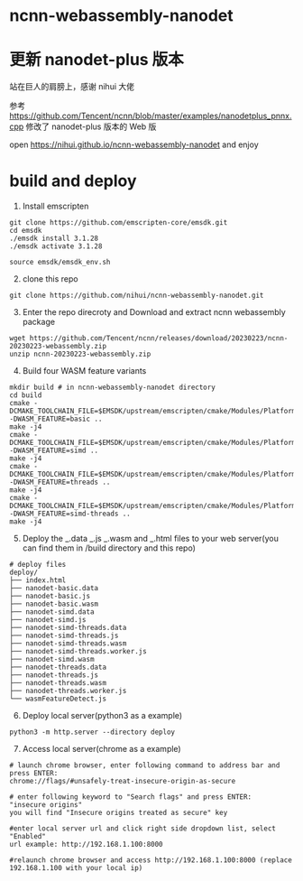 # ncnn-webassembly-nanodet

# 更新 nanodet-plus 版本

站在巨人的肩膀上，感谢 nihui 大佬

参考 https://github.com/Tencent/ncnn/blob/master/examples/nanodetplus_pnnx.cpp 修改了 nanodet-plus 版本的 Web 版

open https://nihui.github.io/ncnn-webassembly-nanodet and enjoy

# build and deploy

1. Install emscripten

```shell
git clone https://github.com/emscripten-core/emsdk.git
cd emsdk
./emsdk install 3.1.28
./emsdk activate 3.1.28

source emsdk/emsdk_env.sh
```

2. clone this repo
   
```shell
git clone https://github.com/nihui/ncnn-webassembly-nanodet.git
```

3. Enter the repo direcroty and Download and extract ncnn webassembly package

```shell
wget https://github.com/Tencent/ncnn/releases/download/20230223/ncnn-20230223-webassembly.zip
unzip ncnn-20230223-webassembly.zip
```

4. Build four WASM feature variants

```shell
mkdir build # in ncnn-webassembly-nanodet directory
cd build
cmake -DCMAKE_TOOLCHAIN_FILE=$EMSDK/upstream/emscripten/cmake/Modules/Platform/Emscripten.cmake -DWASM_FEATURE=basic ..
make -j4
cmake -DCMAKE_TOOLCHAIN_FILE=$EMSDK/upstream/emscripten/cmake/Modules/Platform/Emscripten.cmake -DWASM_FEATURE=simd ..
make -j4
cmake -DCMAKE_TOOLCHAIN_FILE=$EMSDK/upstream/emscripten/cmake/Modules/Platform/Emscripten.cmake -DWASM_FEATURE=threads ..
make -j4
cmake -DCMAKE_TOOLCHAIN_FILE=$EMSDK/upstream/emscripten/cmake/Modules/Platform/Emscripten.cmake -DWASM_FEATURE=simd-threads ..
make -j4
```

5. Deploy the _.data _.js _.wasm and _.html files to your web server(you can find them in /build directory and this repo)

```
# deploy files
deploy/
├── index.html
├── nanodet-basic.data
├── nanodet-basic.js
├── nanodet-basic.wasm
├── nanodet-simd.data
├── nanodet-simd.js
├── nanodet-simd-threads.data
├── nanodet-simd-threads.js
├── nanodet-simd-threads.wasm
├── nanodet-simd-threads.worker.js
├── nanodet-simd.wasm
├── nanodet-threads.data
├── nanodet-threads.js
├── nanodet-threads.wasm
├── nanodet-threads.worker.js
└── wasmFeatureDetect.js
```

6. Deploy local server(python3 as a example)

```
python3 -m http.server --directory deploy
```

7. Access local server(chrome as a example)

```
# launch chrome browser, enter following command to address bar and press ENTER:
chrome://flags/#unsafely-treat-insecure-origin-as-secure

# enter following keyword to "Search flags" and press ENTER:
"insecure origins"
you will find "Insecure origins treated as secure" key

#enter local server url and click right side dropdown list, select "Enabled"
url example: http://192.168.1.100:8000

#relaunch chrome browser and access http://192.168.1.100:8000 (replace 192.168.1.100 with your local ip)
```
